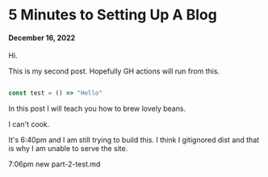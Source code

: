 # 5 Minutes to Setting Up A Blog
#### December 16, 2022

Hi. 

This is my second post. Hopefully GH actions will run from this.

```js

const test = () => "Hello"

```

In this post I will teach you how to brew lovely beans.

I can't cook.

It's 6:40pm and I am still trying to build this. I think I gitignored dist and that is why I am unable to serve the site.

7:06pm new part-2-test.md